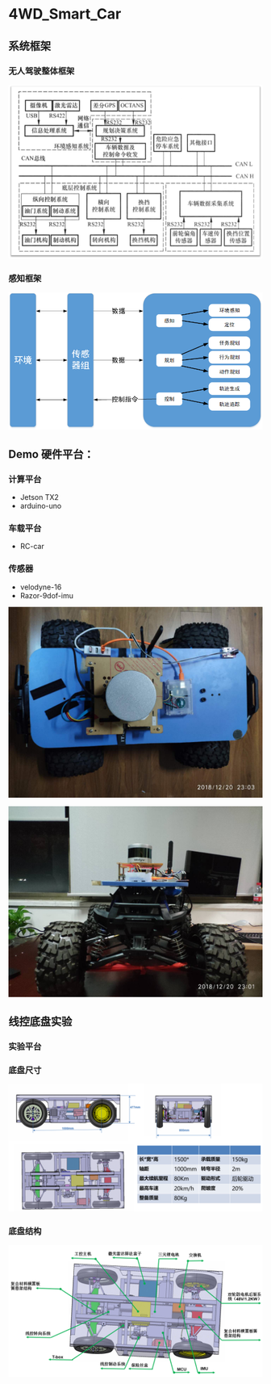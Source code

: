 # 4WD_Smart_Car

## 系统框架
### 无人驾驶整体框架
![car](./pics/框架图.png)

### 感知框架
![car](./pics/整体图.png)

## Demo 硬件平台：

### 计算平台
- Jetson TX2
- arduino-uno
### 车载平台
- RC-car
### 传感器
- velodyne-16
- Razor-9dof-imu

![car1](./pics/car1.jpeg)

![car1](./pics/car2.jpeg)


## 线控底盘实验

### 实验平台
### 底盘尺寸
![car](./pics/底盘尺寸图.png)

### 底盘结构
![car](./pics/线控底盘.png)


